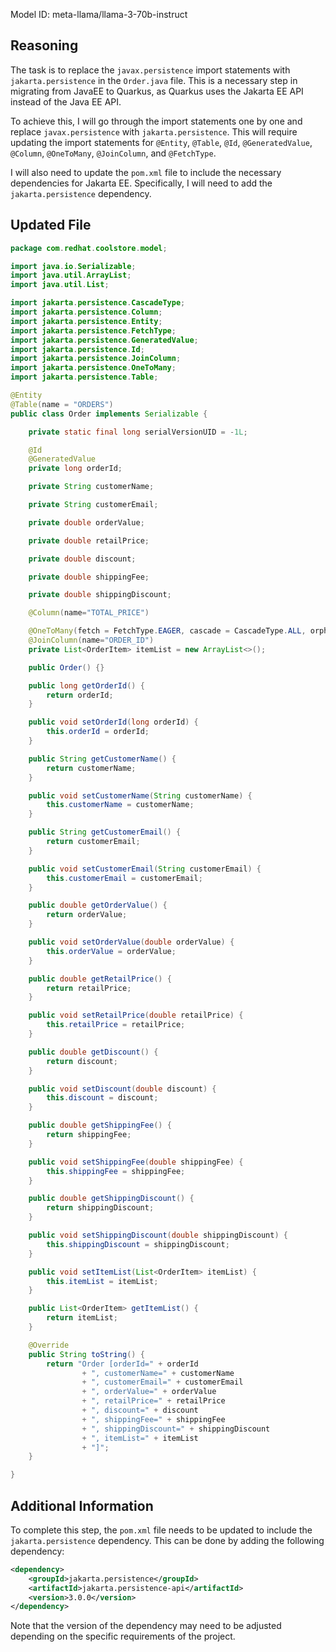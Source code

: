 Model ID: meta-llama/llama-3-70b-instruct
## Reasoning

The task is to replace the `javax.persistence` import statements with `jakarta.persistence` in the `Order.java` file. This is a necessary step in migrating from JavaEE to Quarkus, as Quarkus uses the Jakarta EE API instead of the Java EE API.

To achieve this, I will go through the import statements one by one and replace `javax.persistence` with `jakarta.persistence`. This will require updating the import statements for `@Entity`, `@Table`, `@Id`, `@GeneratedValue`, `@Column`, `@OneToMany`, `@JoinColumn`, and `@FetchType`.

I will also need to update the `pom.xml` file to include the necessary dependencies for Jakarta EE. Specifically, I will need to add the `jakarta.persistence` dependency.

## Updated File

```java
package com.redhat.coolstore.model;

import java.io.Serializable;
import java.util.ArrayList;
import java.util.List;

import jakarta.persistence.CascadeType;
import jakarta.persistence.Column;
import jakarta.persistence.Entity;
import jakarta.persistence.FetchType;
import jakarta.persistence.GeneratedValue;
import jakarta.persistence.Id;
import jakarta.persistence.JoinColumn;
import jakarta.persistence.OneToMany;
import jakarta.persistence.Table;

@Entity
@Table(name = "ORDERS")
public class Order implements Serializable {

    private static final long serialVersionUID = -1L;

    @Id
    @GeneratedValue
    private long orderId;

    private String customerName;

    private String customerEmail;

    private double orderValue;

    private double retailPrice;

    private double discount;

    private double shippingFee;

    private double shippingDiscount;

    @Column(name="TOTAL_PRICE")

    @OneToMany(fetch = FetchType.EAGER, cascade = CascadeType.ALL, orphanRemoval = true)
    @JoinColumn(name="ORDER_ID")
    private List<OrderItem> itemList = new ArrayList<>();

    public Order() {}

    public long getOrderId() {
        return orderId;
    }

    public void setOrderId(long orderId) {
        this.orderId = orderId;
    }

    public String getCustomerName() {
        return customerName;
    }

    public void setCustomerName(String customerName) {
        this.customerName = customerName;
    }

    public String getCustomerEmail() {
        return customerEmail;
    }

    public void setCustomerEmail(String customerEmail) {
        this.customerEmail = customerEmail;
    }

    public double getOrderValue() {
        return orderValue;
    }

    public void setOrderValue(double orderValue) {
        this.orderValue = orderValue;
    }

    public double getRetailPrice() {
        return retailPrice;
    }

    public void setRetailPrice(double retailPrice) {
        this.retailPrice = retailPrice;
    }

    public double getDiscount() {
        return discount;
    }

    public void setDiscount(double discount) {
        this.discount = discount;
    }

    public double getShippingFee() {
        return shippingFee;
    }

    public void setShippingFee(double shippingFee) {
        this.shippingFee = shippingFee;
    }

    public double getShippingDiscount() {
        return shippingDiscount;
    }

    public void setShippingDiscount(double shippingDiscount) {
        this.shippingDiscount = shippingDiscount;
    }

    public void setItemList(List<OrderItem> itemList) {
        this.itemList = itemList;
    }

    public List<OrderItem> getItemList() {
        return itemList;
    }

    @Override
    public String toString() {
        return "Order [orderId=" + orderId
                + ", customerName=" + customerName
                + ", customerEmail=" + customerEmail
                + ", orderValue=" + orderValue
                + ", retailPrice=" + retailPrice
                + ", discount=" + discount
                + ", shippingFee=" + shippingFee
                + ", shippingDiscount=" + shippingDiscount
                + ", itemList=" + itemList 
                + "]";
    }

}
```

## Additional Information

To complete this step, the `pom.xml` file needs to be updated to include the `jakarta.persistence` dependency. This can be done by adding the following dependency:
```xml
<dependency>
    <groupId>jakarta.persistence</groupId>
    <artifactId>jakarta.persistence-api</artifactId>
    <version>3.0.0</version>
</dependency>
```
Note that the version of the dependency may need to be adjusted depending on the specific requirements of the project.